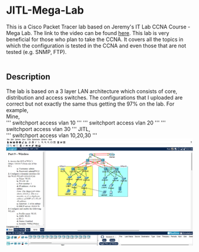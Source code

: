 # JITL-Mega-Lab
This is a Cisco Packet Tracer lab based on Jeremy's IT Lab CCNA Course - Mega Lab. The link to the video can be found [here](https://youtu.be/2p7-MluKAgE). This lab is very beneficial for those who plan to take the CCNA. It covers all the topics in which the configuration is tested in the CCNA and even those that are not tested (e.g. SNMP, FTP).
<br>
<br>
## Description
The lab is based on a 3 layer LAN architecture which consists of core, distribution and access switches. The configurations that I uploaded are correct but not exactly the same thus getting the 97% on the lab.
For example,<br>
Mine,<br>
''' switchport access vlan 10 '''
''' switchport access vlan 20 '''
''' switchport access vlan 30 '''
JITL,<br>
''' switchport access vlan 10,20,30 '''
![image](Mega_Lab.png)
